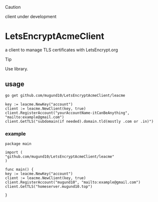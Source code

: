 > [!CAUTION]
> client under development



# LetsEncryptAcmeClient

a client to manage TLS certificates with LetsEncrypt.org

> [!TIP]
> Use library.

## usage

```bash
go get github.com/mugund10/LetsEncryptAcmeClient/leacme
```

    key := leacme.NewKey("account")
    client := leacme.NewClient(key, true)
    client.RegisterAccount("yourAccountName-itCanBeAnything", "mailto:example@gmail.com")
    client.GetTLS("subdomain(if needed).domain.tld(mostly .com or .in)")

### example

    package main

    import (
    "github.com/mugund10/LetsEncryptAcmeClient/leacme"
    )

    func main() {
    key := leacme.NewKey("account")
    client := leacme.NewClient(key, true)
    client.RegisterAccount("mugund10", "mailto:example@gmail.com")
    client.GetTLS("homeserver.mugund10.top")

    }
